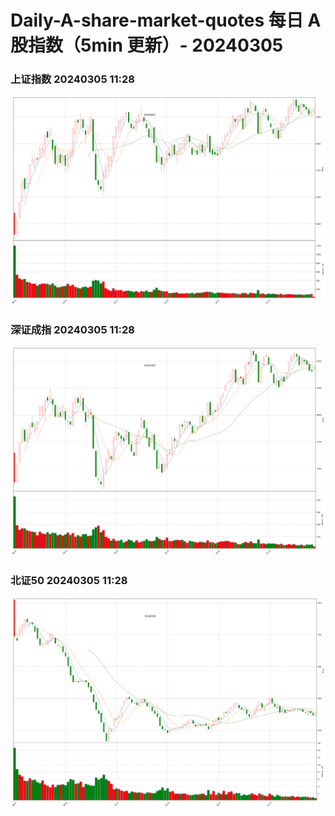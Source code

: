 
# Daily-A-share-market-quotes 每日 A 股指数（5min 更新）- 20240305

### 上证指数 20240305 11:28
![](./fig/2024/3/20240305-sh000001.png)

### 深证成指 20240305 11:28
![](./fig/2024/3/20240305-sz399001.png)

### 北证50 20240305 11:28
![](./fig/2024/3/20240305-bj899050.png)
